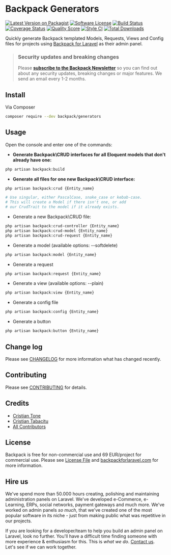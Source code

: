 # Backpack Generators

[![Latest Version on Packagist](https://img.shields.io/packagist/v/backpack/generators.svg?style=flat-square)](https://packagist.org/packages/backpack/generators)
[![Software License](https://img.shields.io/badge/license-MIT-brightgreen.svg?style=flat-square)](LICENSE.md)
[![Build Status](https://img.shields.io/travis/laravel-backpack/generators/master.svg?style=flat-square)](https://travis-ci.org/laravel-backpack/generators)
[![Coverage Status](https://img.shields.io/scrutinizer/coverage/g/laravel-backpack/generators.svg?style=flat-square)](https://scrutinizer-ci.com/g/laravel-backpack/generators/code-structure)
[![Quality Score](https://img.shields.io/scrutinizer/g/laravel-backpack/generators.svg?style=flat-square)](https://scrutinizer-ci.com/g/laravel-backpack/generators)
[![Style CI](https://styleci.io/repos/53490941/shield)](https://styleci.io/repos/53490941)
[![Total Downloads](https://img.shields.io/packagist/dt/backpack/generators.svg?style=flat-square)](https://packagist.org/packages/backpack/generators)

Quickly generate Backpack templated Models, Requests, Views and Config files for projects using [Backpack for Laravel](https://backpackforlaravel.com) as their admin panel.

> ### Security updates and breaking changes
> Please **[subscribe to the Backpack Newsletter](http://backpackforlaravel.com/newsletter)** so you can find out about any security updates, breaking changes or major features. We send an email every 1-2 months.

## Install

Via Composer

``` bash
composer require --dev backpack/generators 
```

## Usage

Open the console and enter one of the commands:


- **Generate Backpack\CRUD interfaces for all Eloquent models that don't already have one:**

```bash
php artisan backpack:build
```

- **Generate all files for one new Backpack\CRUD interface:**

``` bash
php artisan backpack:crud {Entity_name}

# Use singular, either PascalCase, snake_case or kebab-case.
# This will create a Model if there isn't one, or add
# our CrudTrait to the model if it already exists.
```

- Generate a new Backpack\CRUD file:
``` bash
php artisan backpack:crud-controller {Entity_name}
php artisan backpack:crud-model {Entity_name}
php artisan backpack:crud-request {Entity_name}
```

- Generate a model (available options: --softdelete)

``` bash
php artisan backpack:model {Entity_name}
```

- Generate a request

``` bash
php artisan backpack:request {Entity_name}
```

- Generate a view (available options: --plain)

``` bash
php artisan backpack:view {Entity_name}
``` 

- Generate a config file

``` bash
php artisan backpack:config {Entity_name}
```

- Generate a button

``` bash
php artisan backpack:button {Entity_name}
```

## Change log

Please see [CHANGELOG](CHANGELOG.md) for more information what has changed recently.

## Contributing

Please see [CONTRIBUTING](CONTRIBUTING.md) for details.

## Credits

- [Cristian Tone](http://updivision.com)
- [Cristian Tabacitu](http://tabacitu.ro)
- [All Contributors](link-contributors)

## License

Backpack is free for non-commercial use and 69 EUR/project for commercial use. Please see [License File](LICENSE.md) and [backpackforlaravel.com](https://backpackforlaravel.com/#pricing) for more information.

## Hire us

We've spend more than 50.000 hours creating, polishing and maintaining administration panels on Laravel. We've developed e-Commerce, e-Learning, ERPs, social networks, payment gateways and much more. We've worked on admin panels _so much_, that we've created one of the most popular software in its niche - just from making public what was repetitive in our projects.

If you are looking for a developer/team to help you build an admin panel on Laravel, look no further. You'll have a difficult time finding someone with more experience & enthusiasm for this. This is _what we do_. [Contact us](https://backpackforlaravel.com/need-freelancer-or-development-team). Let's see if we can work together.
